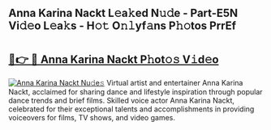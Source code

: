 ## Anna Karina Nackt L𝚎a𝚔ed N𝚞𝚍e - Part-E5N Vi𝚍𝚎o L𝚎a𝚔s - H𝚘𝚝 O𝚗𝚕yf𝚊ns P𝚑𝚘tos PrrEf

# <h2><a href="http://kfczaa.oniu.top/?m=Anna+Karina+Nackt">🔗👉 🔴 Anna Karina Nackt P𝚑ot𝚘𝚜 V𝚒d𝚎o</a></h2>

[![Anna Karina Nackt Nu𝚍e𝚜](https://i.imgur.com/0qMVB7G.gif)](http://kfczaa.oniu.top/?m=Anna+Karina+Nackt)
Virtual artist and entertainer Anna Karina Nackt, acclaimed for sharing dance and lifestyle inspiration through popular dance trends and brief films. Skilled voice actor Anna Karina Nackt, celebrated for their exceptional talents and accomplishments in providing voiceovers for films, TV shows, and video games.  
